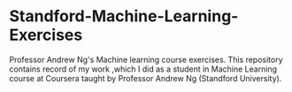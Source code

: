 # Standford-Machine-Learning-Exercises
Professor Andrew Ng's Machine learning course exercises.
This repository contains record of my work ,which I did as a student in Machine Learning course at Coursera taught by Professor Andrew Ng (Standford University).  
